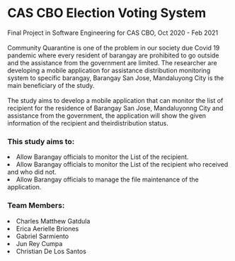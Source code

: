 # CAS CBO Election Voting System
Final Project in Software Engineering for CAS CBO, Oct 2020 - Feb 2021
<br>
<br>
Community Quarantine is one of the problem in our society due Covid 19 pandemic where every resident of barangay are prohibited to go outside and the assistance from the government are limited. The researcher are developing a mobile application for assistance distribution monitoring system to specific barangay, Barangay San Jose, Mandaluyong City is the main beneficiary  of the study. 
<br>
<br>
The study aims to develop a mobile application that can monitor the list of recipient for the residence of Barangay San Jose, Mandaluyonng City and assistance from the government, the application will show the given information of the recipient and theirdistribution status.
<br>
<h3>This study aims to:</h3>
<li>Allow Barangay officials to monitor the List of the recipient.</li>
<li>Allow Barangay officials to monitor the List of the recipient who received and who did not.</li>
<li>Allow Barangay officials to manage the file maintenance of the application.</li>
<h3>Team Members:</h3>
<li>Charles Matthew Gatdula</li>
<li>Erica Aerielle Briones</li>
<li>Gabriel Sarmiento</li>
<li>Jun Rey Cumpa</li>
<li>Christian De Los Santos</li>
